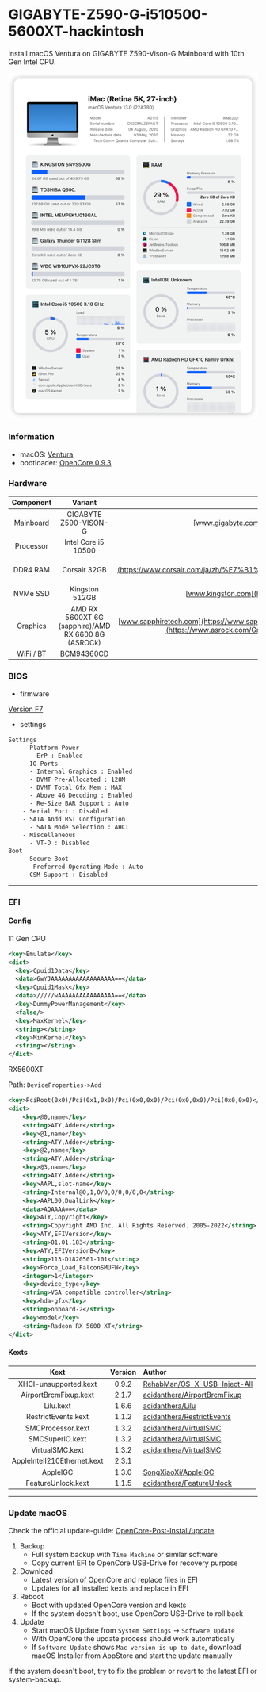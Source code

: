 # GIGABYTE-Z590-G-i510500-5600XT-hackintosh

Install macOS Ventura on GIGABYTE Z590-Vison-G Mainboard with 10th Gen Intel CPU.

![snapshot](docs/snapshot.png)

### Information 

- macOS: [Ventura](https://www.apple.com/macos/ventura/)
- bootloader: [OpenCore 0.9.3](https://github.com/acidanthera/OpenCorePkg/releases/tag/0.9.3)

### Hardware

| Component    | Variant                   | Link                                                                                                                                         |
|:------------:|:-------------------------:|:--------------------------------------------------------------------------------------------------------------------------------------------:|
| Mainboard    | GIGABYTE Z590-VISON-G | [www.gigabyte.com](https://www.gigabyte.com/Motherboard/Z590-VISION-G-rev-10)                                           |
| Processor    | Intel Core i5 10500      | [ark.intel.com](https://www.intel.com/content/www/us/en/products/sku/199277/intel-core-i510500-processor-12m-cache-up-to-4-50-ghz/specifications.html)     |
| DDR4 RAM     | Corsair 32GB   | [www.corsair.com](https://www.corsair.com/ja/zh/%E7%B1%BB%E5%88%AB/%E4%BA%A7%E5%93%81/%E5%86%85%E5%AD%98/VENGEANCE-LPX/p/CMK128GX4M4A2666C16)|
| NVMe SSD     | Kingston 512GB              | [www.kingston.com](https://www.kingston.com.cn/en/ssd/dc1000b-data-center-boot-ssd)                                                          |
| Graphics     | AMD RX 5600XT 6G (sapphire)/AMD RX 6600 8G (ASROCk)   | [www.sapphiretech.com](https://www.sapphiretech.com/en/consumer/pulse-radeon-rx-5600-xt-be-6g-gddr6)/[www.asrock.com](https://www.asrock.com/Graphics-Card/AMD/Radeon%20RX%206600%20Challenger%20D%208GB/)                                        |
| WiFi / BT    | BCM94360CD                | [taobao](https://m.tb.cn/h.UXkgkEk?tk=SmoX2D0F2aq)                                                                                           |


### BIOS 

- firmware 

[Version F7](https://www.gigabyte.cn/Motherboard/Z590-VISION-G-rev-10/support#support-dl-bios)

- settings

```
Settings
    - Platform Power
      - ErP : Enabled
    - IO Ports
      - Internal Graphics : Enabled
      - DVMT Pre-Allocated : 128M
      - DVMT Total Gfx Mem : MAX
      - Above 4G Decoding : Enabled
      - Re-Size BAR Support : Auto
    - Serial Port : Disabled
    - SATA Andd RST Configuration
      - SATA Mode Selection : AHCI
    - Miscellaneous
      - VT-D : Disabled
Boot
    - Secure Boot
       Preferred Operating Mode : Auto
    - CSM Support : Disabled
```

---

### EFI 

#### Config

11 Gen CPU

```xml
<key>Emulate</key>
<dict>
  <key>Cpuid1Data</key>
  <data>6wYJAAAAAAAAAAAAAAAAAA==</data>
  <key>Cpuid1Mask</key>
  <data>/////wAAAAAAAAAAAAAAAA==</data>
  <key>DummyPowerManagement</key>
  <false/>
  <key>MaxKernel</key>
  <string></string>
  <key>MinKernel</key>
  <string></string>
</dict>
```

RX5600XT

Path: `DeviceProperties->Add`

```xml
<key>PciRoot(0x0)/Pci(0x1,0x0)/Pci(0x0,0x0)/Pci(0x0,0x0)/Pci(0x0,0x0)</key>
<dict>
    <key>@0,name</key>
    <string>ATY,Adder</string>
    <key>@1,name</key>
    <string>ATY,Adder</string>
    <key>@2,name</key>
    <string>ATY,Adder</string>
    <key>@3,name</key>
    <string>ATY,Adder</string>
    <key>AAPL,slot-name</key>
    <string>Internal@0,1,0/0,0/0,0/0,0</string>
    <key>AAPL00,DualLink</key>
    <data>AQAAAA==</data>
    <key>ATY,Copyright</key>
    <string>Copyright AMD Inc. All Rights Reserved. 2005-2022</string>
    <key>ATY,EFIVersion</key>
    <string>01.01.183</string>
    <key>ATY,EFIVersionB</key>
    <string>113-D1820501-101</string>
    <key>Force_Load_FalconSMUFW</key>
    <integer>1</integer>
    <key>device_type</key>
    <string>VGA compatible controller</string>
    <key>hda-gfx</key>
    <string>onboard-2</string>
    <key>model</key>
    <string>Radeon RX 5600 XT</string>
</dict>
```

#### Kexts

| Kext                                 | Version| Author                                                                                                             |
|:------------------------------------:|:------:|:------------------------------------------------------------------------------------------------------------------ |
| XHCI-unsupported.kext                | 0.9.2  | [RehabMan/OS-X-USB-Inject-All](https://github.com/RehabMan/OS-X-USB-Inject-All/tree/master/XHCI-unsupported.kext)  |
| AirportBrcmFixup.kext                | 2.1.7  | [acidanthera/AirportBrcmFixup](https://github.com/acidanthera/AirportBrcmFixup/releases)                           |
| Lilu.kext                            | 1.6.6  | [acidanthera/Lilu](https://github.com/acidanthera/Lilu/releases)                                                   |
| RestrictEvents.kext                  | 1.1.2  | [acidanthera/RestrictEvents](https://github.com/acidanthera/RestrictEvents)                                        |
| SMCProcessor.kext                    | 1.3.2  | [acidanthera/VirtualSMC](https://github.com/acidanthera/VirtualSMC/releases)                                       |
| SMCSuperIO.kext                      | 1.3.2  | [acidanthera/VirtualSMC](https://github.com/acidanthera/VirtualSMC/releases)                                       |
| VirtualSMC.kext                      | 1.3.2  | [acidanthera/VirtualSMC](https://github.com/acidanthera/VirtualSMC/releases)                                       |
| AppleIntelI210Ethernet.kext          | 2.3.1  |                                                                                                                    |
| AppleIGC                             | 1.3.0  | [SongXiaoXi/AppleIGC](https://github.com/SongXiaoXi/AppleIGC)                                                      |
| FeatureUnlock.kext                   | 1.1.5  | [acidanthera/FeatureUnlock](https://github.com/acidanthera/FeatureUnlock/releases)                                                                                        |


---

### Update macOS

Check the official update-guide: [OpenCore-Post-Install/update](https://dortania.github.io/OpenCore-Post-Install/universal/update.html)

1. Backup
   - Full system backup with `Time Machine` or similar software
   - Copy current EFI to OpenCore USB-Drive for recovery purpose
2. Download
   - Latest version of OpenCore and replace files in EFI
   - Updates for all installed kexts and replace in EFI
3. Reboot
   - Boot with updated OpenCore version and kexts
   - If the system doesn't boot, use OpenCore USB-Drive to roll back
4. Update
   - Start macOS Update from `System Settings` -> `Software Update`
   - With OpenCore the update process should work automatically
   - If `Software Update` shows `Mac version is up to date`, download macOS Installer from AppStore and start the update manually

If the system doesn't boot, try to fix the problem or revert to the latest EFI or system-backup.

